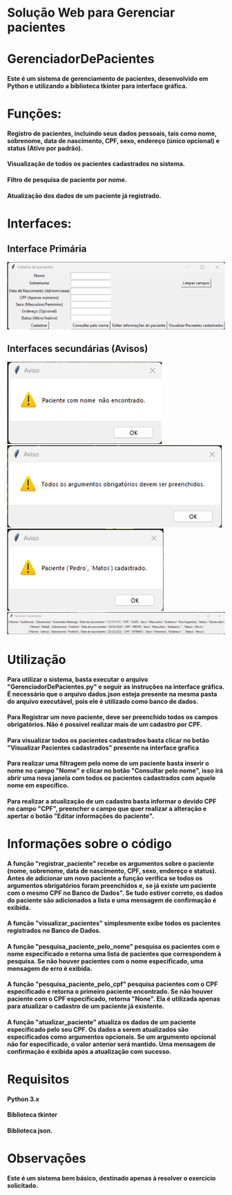﻿# Solução Web para Gerenciar pacientes

# GerenciadorDePacientes

#### Este é um sistema de gerenciamento de pacientes, desenvolvido em Python e utilizando a biblioteca tkinter para interface gráfica.

# Funções:

#### Registro de pacientes, incluindo seus dados pessoais, tais como nome, sobrenome, data de nascimento, CPF, sexo, endereço (único opcional) e status (Ativo por padrão).

#### Visualização de todos os pacientes cadastrados no sistema.

#### Filtro de pesquisa de paciente por nome.

#### Atualização dos dados de um paciente já registrado.

 # Interfaces:
 
 ## Interface Primária
 <img src="interface0.png" alt="Interface Primária">
 
 ## Interfaces secundárias (Avisos)
<img src="interface2.png">
<img src="interface3.png">
<img src="interface4.png">
<img src="interface1.png">

# Utilização

#### Para utilizar o sistema, basta executar o arquivo "GerenciadorDePacientes.py" e seguir as instruções na interface gráfica. É necessário que o arquivo dados.json esteja presente na mesma pasta do arquivo executável, pois ele é utilizado como banco de dados.

#### Para Registrar um novo paciente, deve ser preenchido todos os campos obrigatórios. Não é possivel realizar mais de um cadastro por CPF.

#### Para visualizar todos os pacientes cadastrados basta clicar no botão "Visualizar Pacientes cadastrados" presente na interface grafica 

#### Para realizar uma filtragem pelo nome de um paciente basta inserir o nome no campo "Nome" e clicar no botão "Consultar pelo nome", isso irá abrir uma nova janela com todos os pacientes cadastrados com aquele nome em específico.

#### Para realizar a atualização de um cadastro basta informar o devido CPF no campo "CPF", preencher o campo que quer realizar a alteração e apertar o botão "Editar informações do paciente".

# Informações sobre o código

#### A função "registrar_paciente" recebe os argumentos sobre o paciente (nome, sobrenome, data de nascimento, CPF, sexo, endereço e status). Antes de adicionar um novo paciente a função verifica se todos os argumentos obrigatórios foram preenchidos e, se já existe um paciente com o mesmo CPF no Banco de Dados". Se tudo estiver correto, os dados do paciente são adicionados a lista e uma mensagem de confirmação é exibida.

#### A função "visualizar_pacientes" simplesmente exibe todos os pacientes registrados no Banco de Dados.

#### A função "pesquisa_paciente_pelo_nome" pesquisa os pacientes com o nome especificado e retorna uma lista de pacientes que correspondem à pesquisa. Se não houver pacientes com o nome especificado, uma mensagem de erro é exibida.

#### A função "pesquisa_paciente_pelo_cpf" pesquisa pacientes com o CPF especificado e retorna o primeiro paciente encontrado. Se não houver paciente com o CPF especificado, retorna "None". Ela é utilizada apenas para atualizar o cadastro de um paciente já existente.

#### A função "atualizar_paciente" atualiza os dados de um paciente especificado pelo seu CPF. Os dados a serem atualizados são especificados como argumentos opcionais. Se um argumento opcional não for especificado, o valor anterior será mantido. Uma mensagem de confirmação é exibida após a atualização com sucesso.

# Requisitos
#### Python 3.x
#### Biblioteca tkinter
#### Biblioteca json.

# Observações

#### Este é um sistema bem básico, destinado apenas à resolver o exercicio solicitado.
